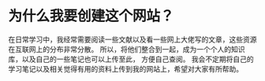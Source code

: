 # 为什么我要创建这个网站？
在日常学习中，我经常需要阅读一些文献以及看一些网上大佬写的文章，这些资源在互联网上的分布非常分散。
所以，将他们整合到一起，成为一个个人的知识库，以及自己的一些笔记也可以上传至此，  方便自己查阅。
我会不定期将自己的学习笔记以及相关觉得有用的资料上传到我的网站上，希望对大家有所帮助。
